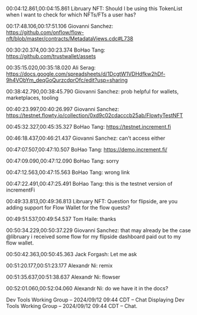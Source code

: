 
00:04:12.861,00:04:15.861
Libruary NFT: Should I be using this TokenList when I want to check for which NFTs/FTs a user has?

00:17:48.106,00:17:51.106
Giovanni Sanchez: https://github.com/onflow/flow-nft/blob/master/contracts/MetadataViews.cdc#L738

00:30:20.374,00:30:23.374
BoHao Tang: https://github.com/trustwallet/assets

00:35:15.020,00:35:18.020
Ali Serag: https://docs.google.com/spreadsheets/d/1DcgtW1VDHdfkw2hDf-9h4VObYm_deqGoQurzcdprOfc/edit?usp=sharing

00:38:42.790,00:38:45.790
Giovanni Sanchez: prob helpful for wallets, marketplaces, tooling

00:40:23.997,00:40:26.997
Giovanni Sanchez: https://testnet.flowty.io/collection/0xd9c02cdacccb25ab/FlowtyTestNFT

00:45:32.327,00:45:35.327
BoHao Tang: https://testnet.increment.fi

00:46:18.437,00:46:21.437
Giovanni Sanchez: can't access either

00:47:07.507,00:47:10.507
BoHao Tang: https://demo.increment.fi/

00:47:09.090,00:47:12.090
BoHao Tang: sorry

00:47:12.563,00:47:15.563
BoHao Tang: wrong link

00:47:22.491,00:47:25.491
BoHao Tang: this is the testnet version of incrementFi

00:49:33.813,00:49:36.813
Libruary NFT: Question for flipside, are you adding support for Flow Wallet for the flow quests?

00:49:51.537,00:49:54.537
Tom Haile: thanks

00:50:34.229,00:50:37.229
Giovanni Sanchez: that may already be the case @libruary
i received some flow for my flipside dashboard paid out to my flow wallet.

00:50:42.363,00:50:45.363
Jack Forgash: Let me ask

00:51:20.177,00:51:23.177
Alexandr Ni: remix

00:51:35.637,00:51:38.637
Alexandr Ni: flowser

00:52:01.060,00:52:04.060
Alexandr Ni: do we have it in the docs?

Dev Tools Working Group – 2024/09/12 09:44 CDT – Chat
Displaying Dev Tools Working Group – 2024/09/12 09:44 CDT – Chat.

